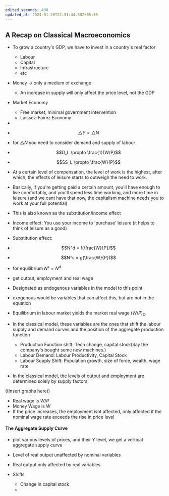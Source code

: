 ```yaml
---
edited_seconds: 490
updated_at: 2024-01-26T22:51:44.882+05:30
---
```

## A Recap on Classical Macroeconomics
- To grow a country's GDP, we have to invest in a country's real factor
	- Labour
	- Capital
	- Infrastructure
	- etc
- Money -> only a medium of exchange
	- An increase in supply will only affect the price level, not the GDP
- Market Economy
	- Free market, minimal government intervention
	- Laissez-Fairez Economy
- 
- $$\triangle Y= \triangle N$$
- for $\triangle N$ you need to consider demand and supply of labour
- $$D_L \propto \frac{1}{W/P}$$
- $$SS_L \propto \frac{W}{P}$$
- At a certain level of compensation, the level of work is the highest, after which, the effects of leisure starts to outweigh the need to work. 
- Basically, if you're getting paid a certain amount, you'll have enough to live comfortably, and you'll spend less time working, and more time in leisure (and we cant have that now, the capitalism machine needs you to work at your full potential)
- This is also known as the substitution/income effect
- Income effect: You use your income to 'purchase' leisure (it helps to think of leisure as a good)
- Substitution effect:

- $$N^d = f(\frac{W}{P})$$
- $$N^s = g(\frac{W}{P})$$
- for equilibrium $N^s = N^d$
- get output, employment and real wage
- Designated as endogenous variables in the model to this point
- exogenous would be variables that can affect this, but are not in the equation
- Equilibrium in labour market yields the market real wage $(W/P)_O$
- In the classical model, these variables are the ones that shift the labour supply and demand curves and the position of the aggregate production function
	- Production Function shift: Tech change, capital stock(Say the company's bought some new machines.)
	- Labour Demand: Labour Productivity, Capital Stock
	- Labour Supply Shift: Population growth, size of force, wealth, wage rate
- In the classical model, the levels of output and employment are determined solely by supply factors

((Insert graphs here))

- Real wage is $W/P$
- Money Wage is $W$
- If the price increases, the employment isnt affected, only affected if the nominal wage rate exceeds the rise in price level


#### The Aggregate Supply Curve
- plot various levels of prices, and their Y level, we get a vertical aggregate supply curve
- Level of real output unaffected by nominal variables
- Real output only affected by real variables

- Shifts
	- Change in capital stock
	- 